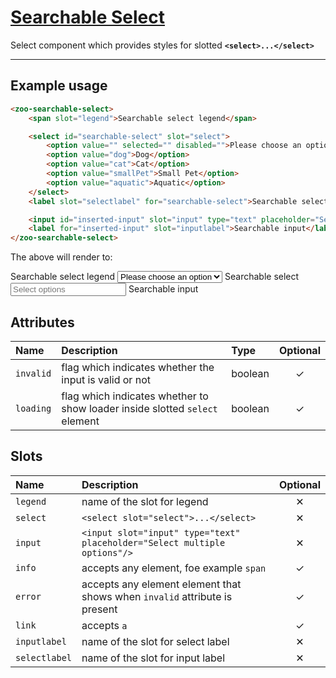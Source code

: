 # [Searchable Select](#searchable-select)

Select component which provides styles for slotted **`<select>...</select>`**

***

## Example usage

```HTML
<zoo-searchable-select>
	<span slot="legend">Searchable select legend</span>

	<select id="searchable-select" slot="select">
		<option value="" selected="" disabled="">Please choose an option</option>
		<option value="dog">Dog</option>
		<option value="cat">Cat</option>
		<option value="smallPet">Small Pet</option>
		<option value="aquatic">Aquatic</option>
	</select>
	<label slot="selectlabel" for="searchable-select">Searchable select</label>

	<input id="inserted-input" slot="input" type="text" placeholder="Select options"/>
	<label for="inserted-input" slot="inputlabel">Searchable input</label>
</zoo-searchable-select>
```

The above will render to:

<zoo-searchable-select>
	<span slot="legend">Searchable select legend</span>
	<select id="searchable-select" slot="select">
		<option value="" selected="" disabled="">Please choose an option</option>
		<option value="dog">Dog</option>
		<option value="cat">Cat</option>
		<option value="smallPet">Small Pet</option>
		<option value="aquatic">Aquatic</option>
	</select>
	<label slot="selectlabel" for="searchable-select">Searchable select</label>
	<input id="inserted-input" slot="input" type="text" placeholder="Select options"/>
	<label for="inserted-input" slot="inputlabel">Searchable input</label>
</zoo-searchable-select>

## Attributes

| **Name**  | **Description**                                                             | **Type** | **Optional** |
| :-------- | :-------------------------------------------------------------------------- | :------- | :----------: |
| `invalid` | flag which indicates whether the input is valid or not                      | boolean  |   &#10003;   |
| `loading` | flag which indicates whether to show loader inside slotted `select` element | boolean  |   &#10003;   |

## Slots

| **Name**      | **Description**                                                            | **Optional** |
| :------------ | :------------------------------------------------------------------------- | :----------: |
| `legend`      | name of the slot for legend                                                |   &#10005;   |
| `select`      | `<select slot="select">...</select>`                                       |   &#10005;   |
| `input`       | `<input slot="input" type="text" placeholder="Select multiple options"/>`  |   &#10005;   |
| `info`        | accepts any element, foe example `span`                                    |   &#10003;   |
| `error`       | accepts any element element that shows when `invalid` attribute is present |   &#10003;   |
| `link`        | accepts `a`                                                                |   &#10003;   |
| `inputlabel`  | name of the slot for select label                                          |   &#10005;   |
| `selectlabel` | name of the slot for input label                                           |   &#10005;   |
